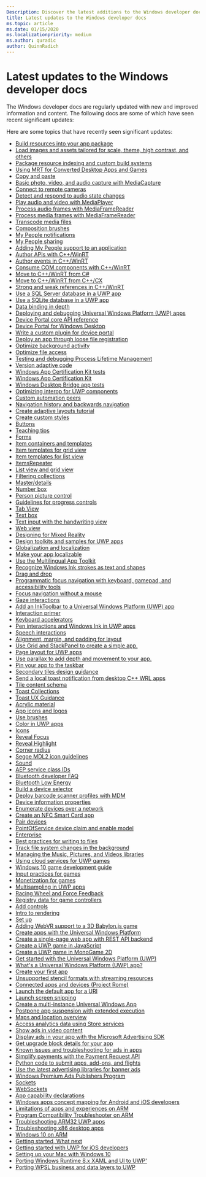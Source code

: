 ```yaml
---
Description: Discover the latest additions to the Windows developer docs.
title: Latest updates to the Windows developer docs
ms.topic: article
ms.date: 01/15/2020
ms.localizationpriority: medium
ms.author: quradic
author: QuinnRadich
---
```


# Latest updates to the Windows developer docs

The Windows developer docs are regularly updated with new and improved information and content. The following docs are some of which have seen recent significant updates:

Here are some topics that have recently seen significant updates:

<ul>
<li><a href="https://docs.microsoft.com/windows/uwp/app-resources/build-resources-into-app-package">Build resources into your app package</a></li>
<li><a href="https://docs.microsoft.com/windows/uwp/app-resources/images-tailored-for-scale-theme-contrast">Load images and assets tailored for scale, theme, high contrast, and others</a></li>
<li><a href="https://docs.microsoft.com/windows/uwp/app-resources/pri-apis-custom-build-systems">Package resource indexing and custom build systems</a></li>
<li><a href="https://docs.microsoft.com/windows/uwp/app-resources/using-mrt-for-converted-desktop-apps-and-games">Using MRT for Converted Desktop Apps and Games</a></li>
<li><a href="https://docs.microsoft.com/windows/uwp/app-to-app/copy-and-paste">Copy and paste</a></li>
<li><a href="https://docs.microsoft.com/windows/uwp/audio-video-camera/basic-photo-video-and-audio-capture-with-MediaCapture">Basic photo, video, and audio capture with MediaCapture</a></li>
<li><a href="https://docs.microsoft.com/windows/uwp/audio-video-camera/connect-to-remote-cameras">Connect to remote cameras</a></li>
<li><a href="https://docs.microsoft.com/windows/uwp/audio-video-camera/detect-and-respond-to-audio-state-changes">Detect and respond to audio state changes</a></li>
<li><a href="https://docs.microsoft.com/windows/uwp/audio-video-camera/play-audio-and-video-with-mediaplayer">Play audio and video with MediaPlayer</a></li>
<li><a href="https://docs.microsoft.com/windows/uwp/audio-video-camera/process-audio-frames-with-mediaframereader">Process audio frames with MediaFrameReader</a></li>
<li><a href="https://docs.microsoft.com/windows/uwp/audio-video-camera/process-media-frames-with-mediaframereader">Process media frames with MediaFrameReader</a></li>
<li><a href="https://docs.microsoft.com/windows/uwp/audio-video-camera/transcode-media-files">Transcode media files</a></li>
<li><a href="https://docs.microsoft.com/windows/uwp/composition/composition-brushes">Composition brushes</a></li>
<li><a href="https://docs.microsoft.com/windows/uwp/contacts-and-calendar/my-people-notifications">My People notifications</a></li>
<li><a href="https://docs.microsoft.com/windows/uwp/contacts-and-calendar/my-people-sharing">My People sharing</a></li>
<li><a href="https://docs.microsoft.com/windows/uwp/contacts-and-calendar/my-people-support">Adding My People support to an application</a></li>
<li><a href="https://docs.microsoft.com/windows/uwp/cpp-and-winrt-apis/author-apis">Author APIs with C++/WinRT</a></li>
<li><a href="https://docs.microsoft.com/windows/uwp/cpp-and-winrt-apis/author-events">Author events in C++/WinRT</a></li>
<li><a href="https://docs.microsoft.com/windows/uwp/cpp-and-winrt-apis/consume-com">Consume COM components with C++/WinRT</a></li>
<li><a href="https://docs.microsoft.com/windows/uwp/cpp-and-winrt-apis/move-to-winrt-from-csharp">Move to C++/WinRT from C#</a></li>
<li><a href="https://docs.microsoft.com/windows/uwp/cpp-and-winrt-apis/move-to-winrt-from-cx">Move to C++/WinRT from C++/CX</a></li>
<li><a href="https://docs.microsoft.com/windows/uwp/cpp-and-winrt-apis/weak-references">Strong and weak references in C++/WinRT</a></li>
<li><a href="https://docs.microsoft.com/windows/uwp/data-access/sql-server-databases">Use a SQL Server database in a UWP app</a></li>
<li><a href="https://docs.microsoft.com/windows/uwp/data-access/sqlite-databases">Use a SQLite database in a UWP app</a></li>
<li><a href="https://docs.microsoft.com/windows/uwp/data-binding/data-binding-in-depth">Data binding in depth</a></li>
<li><a href="https://docs.microsoft.com/windows/uwp/debug-test-perf/deploying-and-debugging-uwp-apps">Deploying and debugging Universal Windows Platform (UWP) apps</a></li>
<li><a href="https://docs.microsoft.com/windows/uwp/debug-test-perf/device-portal-api-core">Device Portal core API reference</a></li>
<li><a href="https://docs.microsoft.com/windows/uwp/debug-test-perf/device-portal-desktop">Device Portal for Windows Desktop</a></li>
<li><a href="https://docs.microsoft.com/windows/uwp/debug-test-perf/device-portal-plugin">Write a custom plugin for device portal</a></li>
<li><a href="https://docs.microsoft.com/windows/uwp/debug-test-perf/loose-file-registration">Deploy an app through loose file registration</a></li>
<li><a href="https://docs.microsoft.com/windows/uwp/debug-test-perf/optimize-background-activity">Optimize background activity</a></li>
<li><a href="https://docs.microsoft.com/windows/uwp/debug-test-perf/optimize-file-access">Optimize file access</a></li>
<li><a href="https://docs.microsoft.com/windows/uwp/debug-test-perf/testing-debugging-plm">Testing and debugging Process Lifetime Management</a></li>
<li><a href="https://docs.microsoft.com/windows/uwp/debug-test-perf/version-adaptive-code">Version adaptive code</a></li>
<li><a href="https://docs.microsoft.com/windows/uwp/debug-test-perf/windows-app-certification-kit-tests">Windows App Certification Kit tests</a></li>
<li><a href="https://docs.microsoft.com/windows/uwp/debug-test-perf/windows-app-certification-kit">Windows App Certification Kit</a></li>
<li><a href="https://docs.microsoft.com/windows/uwp/debug-test-perf/windows-desktop-bridge-app-tests">Windows Desktop Bridge app tests</a></li>
<li><a href="https://docs.microsoft.com/windows/uwp/debug-test-perf/windows-runtime-components-and-optimizing-interop">Optimizing interop for UWP components</a></li>
<li><a href="https://docs.microsoft.com/windows/uwp/design/accessibility/custom-automation-peers">Custom automation peers</a></li>
<li><a href="https://docs.microsoft.com/windows/uwp/design/basics/navigation-history-and-backwards-navigation">Navigation history and backwards navigation</a></li>
<li><a href="https://docs.microsoft.com/windows/uwp/design/basics/xaml-basics-adaptive-layout">Create adaptive layouts tutorial</a></li>
<li><a href="https://docs.microsoft.com/windows/uwp/design/basics/xaml-basics-style">Create custom styles</a></li>
<li><a href="https://docs.microsoft.com/windows/uwp/design/controls-and-patterns/buttons">Buttons</a></li>
<li><a href="https://docs.microsoft.com/windows/uwp/design/controls-and-patterns/dialogs-and-flyouts/teaching-tip">Teaching tips</a></li>
<li><a href="https://docs.microsoft.com/windows/uwp/design/controls-and-patterns/forms">Forms</a></li>
<li><a href="https://docs.microsoft.com/windows/uwp/design/controls-and-patterns/item-containers-templates">Item containers and templates</a></li>
<li><a href="https://docs.microsoft.com/windows/uwp/design/controls-and-patterns/item-templates-gridview">Item templates for grid view</a></li>
<li><a href="https://docs.microsoft.com/windows/uwp/design/controls-and-patterns/item-templates-listview">Item templates for list view</a></li>
<li><a href="https://docs.microsoft.com/windows/uwp/design/controls-and-patterns/items-repeater">ItemsRepeater</a></li>
<li><a href="https://docs.microsoft.com/windows/uwp/design/controls-and-patterns/listview-and-gridview">List view and grid view</a></li>
<li><a href="https://docs.microsoft.com/windows/uwp/design/controls-and-patterns/listview-filtering">Filtering collections</a></li>
<li><a href="https://docs.microsoft.com/windows/uwp/design/controls-and-patterns/master-details">Master/details</a></li>
<li><a href="https://docs.microsoft.com/windows/uwp/design/controls-and-patterns/number-box">Number box</a></li>
<li><a href="https://docs.microsoft.com/windows/uwp/design/controls-and-patterns/person-picture">Person picture control</a></li>
<li><a href="https://docs.microsoft.com/windows/uwp/design/controls-and-patterns/progress-controls">Guidelines for progress controls</a></li>
<li><a href="https://docs.microsoft.com/windows/uwp/design/controls-and-patterns/tab-view">Tab View</a></li>
<li><a href="https://docs.microsoft.com/windows/uwp/design/controls-and-patterns/text-box">Text box</a></li>
<li><a href="https://docs.microsoft.com/windows/uwp/design/controls-and-patterns/text-handwriting-view">Text input with the handwriting view</a></li>
<li><a href="https://docs.microsoft.com/windows/uwp/design/controls-and-patterns/web-view">Web view</a></li>
<li><a href="https://docs.microsoft.com/windows/uwp/design/devices/designing-for-MR">Designing for Mixed Reality</a></li>
<li><a href="https://docs.microsoft.com/windows/uwp/design/downloads/index">Design toolkits and samples for UWP apps</a></li>
<li><a href="https://docs.microsoft.com/windows/uwp/design/globalizing/globalizing-portal">Globalization and localization</a></li>
<li><a href="https://docs.microsoft.com/windows/uwp/design/globalizing/prepare-your-app-for-localization">Make your app localizable</a></li>
<li><a href="https://docs.microsoft.com/windows/uwp/design/globalizing/use-mat">Use the Multilingual App Toolkit</a></li>
<li><a href="https://docs.microsoft.com/windows/uwp/design/input/convert-ink-to-text">Recognize Windows Ink strokes as text and shapes</a></li>
<li><a href="https://docs.microsoft.com/windows/uwp/design/input/drag-and-drop">Drag and drop</a></li>
<li><a href="https://docs.microsoft.com/windows/uwp/design/input/focus-navigation-programmatic">Programmatic focus navigation with keyboard, gamepad, and accessibility tools</a></li>
<li><a href="https://docs.microsoft.com/windows/uwp/design/input/focus-navigation">Focus navigation without a mouse</a></li>
<li><a href="https://docs.microsoft.com/windows/uwp/design/input/gaze-interactions">Gaze interactions</a></li>
<li><a href="https://docs.microsoft.com/windows/uwp/design/input/ink-toolbar">Add an InkToolbar to a Universal Windows Platform (UWP) app</a></li>
<li><a href="https://docs.microsoft.com/windows/uwp/design/input/input-primer">Interaction primer</a></li>
<li><a href="https://docs.microsoft.com/windows/uwp/design/input/keyboard-accelerators">Keyboard accelerators</a></li>
<li><a href="https://docs.microsoft.com/windows/uwp/design/input/pen-and-stylus-interactions">Pen interactions and Windows Ink in UWP apps</a></li>
<li><a href="https://docs.microsoft.com/windows/uwp/design/input/speech-interactions">Speech interactions</a></li>
<li><a href="https://docs.microsoft.com/windows/uwp/design/layout/alignment-margin-padding">Alignment, margin, and padding for layout</a></li>
<li><a href="https://docs.microsoft.com/windows/uwp/design/layout/grid-tutorial">Use Grid and StackPanel to create a simple app.</a></li>
<li><a href="https://docs.microsoft.com/windows/uwp/design/layout/page-layout">Page layout for UWP apps</a></li>
<li><a href="https://docs.microsoft.com/windows/uwp/design/motion/parallax">Use parallax to add depth and movement to your app.</a></li>
<li><a href="https://docs.microsoft.com/windows/uwp/design/shell/pin-to-taskbar">Pin your app to the taskbar</a></li>
<li><a href="https://docs.microsoft.com/windows/uwp/design/shell/tiles-and-notifications/secondary-tiles-guidance">Secondary tiles design guidance</a></li>
<li><a href="https://docs.microsoft.com/windows/uwp/design/shell/tiles-and-notifications/send-local-toast-desktop-cpp-wrl">Send a local toast notification from desktop C++ WRL apps</a></li>
<li><a href="https://docs.microsoft.com/windows/uwp/design/shell/tiles-and-notifications/tile-schema">Tile content schema</a></li>
<li><a href="https://docs.microsoft.com/windows/uwp/design/shell/tiles-and-notifications/toast-collections">Toast Collections</a></li>
<li><a href="https://docs.microsoft.com/windows/uwp/design/shell/tiles-and-notifications/toast-ux-guidance">Toast UX Guidance</a></li>
<li><a href="https://docs.microsoft.com/windows/uwp/design/style/acrylic">Acrylic material</a></li>
<li><a href="https://docs.microsoft.com/windows/uwp/design/style/app-icons-and-logos">App icons and logos</a></li>
<li><a href="https://docs.microsoft.com/windows/uwp/design/style/brushes">Use brushes</a></li>
<li><a href="https://docs.microsoft.com/windows/uwp/design/style/color">Color in UWP apps</a></li>
<li><a href="https://docs.microsoft.com/windows/uwp/design/style/icons">Icons</a></li>
<li><a href="https://docs.microsoft.com/windows/uwp/design/style/reveal-focus">Reveal Focus</a></li>
<li><a href="https://docs.microsoft.com/windows/uwp/design/style/reveal">Reveal Highlight</a></li>
<li><a href="https://docs.microsoft.com/windows/uwp/design/style/rounded-corner">Corner radius</a></li>
<li><a href="https://docs.microsoft.com/windows/uwp/design/style/segoe-ui-symbol-font">Segoe MDL2 icon guidelines</a></li>
<li><a href="https://docs.microsoft.com/windows/uwp/design/style/sound">Sound</a></li>
<li><a href="https://docs.microsoft.com/windows/uwp/devices-sensors/aep-service-class-ids">AEP service class IDs</a></li>
<li><a href="https://docs.microsoft.com/windows/uwp/devices-sensors/bluetooth-dev-faq">Bluetooth developer FAQ</a></li>
<li><a href="https://docs.microsoft.com/windows/uwp/devices-sensors/bluetooth-low-energy-overview">Bluetooth Low Energy</a></li>
<li><a href="https://docs.microsoft.com/windows/uwp/devices-sensors/build-a-device-selector">Build a device selector</a></li>
<li><a href="https://docs.microsoft.com/windows/uwp/devices-sensors/deploy-scanner-profiles-with-mdm">Deploy barcode scanner profiles with MDM</a></li>
<li><a href="https://docs.microsoft.com/windows/uwp/devices-sensors/device-information-properties">Device information properties</a></li>
<li><a href="https://docs.microsoft.com/windows/uwp/devices-sensors/enumerate-devices-over-a-network">Enumerate devices over a network</a></li>
<li><a href="https://docs.microsoft.com/windows/uwp/devices-sensors/host-card-emulation">Create an NFC Smart Card app</a></li>
<li><a href="https://docs.microsoft.com/windows/uwp/devices-sensors/pair-devices">Pair devices</a></li>
<li><a href="https://docs.microsoft.com/windows/uwp/devices-sensors/pos-basics-claim">PointOfService device claim and enable model</a></li>
<li><a href="https://docs.microsoft.com/windows/uwp/enterprise/index">Enterprise</a></li>
<li><a href="https://docs.microsoft.com/windows/uwp/files/best-practices-for-writing-to-files">Best practices for writing to files</a></li>
<li><a href="https://docs.microsoft.com/windows/uwp/files/change-tracking-filesystem">Track file system changes in the background</a></li>
<li><a href="https://docs.microsoft.com/windows/uwp/files/quickstart-managing-folders-in-the-music-pictures-and-videos-libraries">Managing the Music, Pictures, and Videos libraries</a></li>
<li><a href="https://docs.microsoft.com/windows/uwp/gaming/cloud-for-games">Using cloud services for UWP games</a></li>
<li><a href="https://docs.microsoft.com/windows/uwp/gaming/e2e">Windows 10 game development guide</a></li>
<li><a href="https://docs.microsoft.com/windows/uwp/gaming/input-practices-for-games">Input practices for games</a></li>
<li><a href="https://docs.microsoft.com/windows/uwp/gaming/monetization-for-games">Monetization for games</a></li>
<li><a href="https://docs.microsoft.com/windows/uwp/gaming/multisampling--multi-sample-anti-aliasing--in-windows-store-apps">Multisampling in UWP apps</a></li>
<li><a href="https://docs.microsoft.com/windows/uwp/gaming/racing-wheel-and-force-feedback">Racing Wheel and Force Feedback</a></li>
<li><a href="https://docs.microsoft.com/windows/uwp/gaming/registry-data-for-game-controllers">Registry data for game controllers</a></li>
<li><a href="https://docs.microsoft.com/windows/uwp/gaming/tutorial--adding-controls">Add controls</a></li>
<li><a href="https://docs.microsoft.com/windows/uwp/gaming/tutorial--assembling-the-rendering-pipeline">Intro to rendering</a></li>
<li><a href="https://docs.microsoft.com/windows/uwp/gaming/tutorial-game-rendering">Set up</a></li>
<li><a href="https://docs.microsoft.com/windows/uwp/get-started/adding-webvr-to-a-babylonjs-game">Adding WebVR support to a 3D Babylon.js game</a></li>
<li><a href="https://docs.microsoft.com/windows/uwp/get-started/create-uwp-apps">Create apps with the Universal Windows Platform</a></li>
<li><a href="https://docs.microsoft.com/windows/uwp/get-started/get-started-tutorial-fullstack-web-app">Create a single-page web app with REST API backend</a></li>
<li><a href="https://docs.microsoft.com/windows/uwp/get-started/get-started-tutorial-game-js2d">Create a UWP game in JavaScript</a></li>
<li><a href="https://docs.microsoft.com/windows/uwp/get-started/get-started-tutorial-game-mg2d">Create a UWP game in MonoGame 2D</a></li>
<li><a href="https://docs.microsoft.com/windows/uwp/get-started/index">Get started with the Universal Windows Platform (UWP)</a></li>
<li><a href="https://docs.microsoft.com/windows/uwp/get-started/universal-application-platform-guide">What's a Universal Windows Platform (UWP) app?</a></li>
<li><a href="https://docs.microsoft.com/windows/uwp/get-started/your-first-app">Create your first app</a></li>
<li><a href="https://docs.microsoft.com/windows/uwp/graphics-concepts/stencil-formats-not-supported-with-streaming-resources">Unsupported stencil formats with streaming resources</a></li>
<li><a href="https://docs.microsoft.com/windows/uwp/launch-resume/connected-apps-and-devices">Connected apps and devices (Project Rome)</a></li>
<li><a href="https://docs.microsoft.com/windows/uwp/launch-resume/launch-default-app">Launch the default app for a URI</a></li>
<li><a href="https://docs.microsoft.com/windows/uwp/launch-resume/launch-screen-snipping">Launch screen snipping</a></li>
<li><a href="https://docs.microsoft.com/windows/uwp/launch-resume/multi-instance-uwp">Create a multi-instance Universal Windows App</a></li>
<li><a href="https://docs.microsoft.com/windows/uwp/launch-resume/run-minimized-with-extended-execution">Postpone app suspension with extended execution</a></li>
<li><a href="https://docs.microsoft.com/windows/uwp/maps-and-location/index">Maps and location overview</a></li>
<li><a href="https://docs.microsoft.com/windows/uwp/monetize/access-analytics-data-using-windows-store-services">Access analytics data using Store services</a></li>
<li><a href="https://docs.microsoft.com/windows/uwp/monetize/add-advertisements-to-video-content">Show ads in video content</a></li>
<li><a href="https://docs.microsoft.com/windows/uwp/monetize/display-ads-in-your-app">Display ads in your app with the Microsoft Advertising SDK</a></li>
<li><a href="https://docs.microsoft.com/windows/uwp/monetize/get-desktop-block-data-details">Get upgrade block details for your app</a></li>
<li><a href="https://docs.microsoft.com/windows/uwp/monetize/known-issues-for-the-advertising-libraries">Known issues and troubleshooting for ads in apps</a></li>
<li><a href="https://docs.microsoft.com/windows/uwp/monetize/payment-request">Simplify payments with the Payment Request API</a></li>
<li><a href="https://docs.microsoft.com/windows/uwp/monetize/python-code-examples-for-the-windows-store-submission-api">Python code to submit apps, add-ons, and flights</a></li>
<li><a href="https://docs.microsoft.com/windows/uwp/monetize/update-your-app-to-the-latest-advertising-libraries">Use the latest advertising libraries for banner ads</a></li>
<li><a href="https://docs.microsoft.com/windows/uwp/monetize/windows-premium-ads-publishers-program">Windows Premium Ads Publishers Program</a></li>
<li><a href="https://docs.microsoft.com/windows/uwp/networking/sockets">Sockets</a></li>
<li><a href="https://docs.microsoft.com/windows/uwp/networking/websockets">WebSockets</a></li>
<li><a href="https://docs.microsoft.com/windows/uwp/packaging/app-capability-declarations">App capability declarations</a></li>
<li><a href="https://docs.microsoft.com/windows/uwp/porting/android-ios-uwp-map">Windows apps concept mapping for Android and iOS developers</a></li>
<li><a href="https://docs.microsoft.com/windows/uwp/porting/apps-on-arm-limitations">Limitations of apps and experiences on ARM</a></li>
<li><a href="https://docs.microsoft.com/windows/uwp/porting/apps-on-arm-program-compat-troubleshooter">Program Compatibility Troubleshooter on ARM</a></li>
<li><a href="https://docs.microsoft.com/windows/uwp/porting/apps-on-arm-troubleshooting-arm32">Troubleshooting ARM32 UWP apps</a></li>
<li><a href="https://docs.microsoft.com/windows/uwp/porting/apps-on-arm-troubleshooting-x86">Troubleshooting x86 desktop apps</a></li>
<li><a href="https://docs.microsoft.com/windows/uwp/porting/apps-on-arm">Windows 10 on ARM</a></li>
<li><a href="https://docs.microsoft.com/windows/uwp/porting/getting-started-what-next">Getting started, What next</a></li>
<li><a href="https://docs.microsoft.com/windows/uwp/porting/getting-started-with-uwp-for-ios-developers">Getting started with UWP for iOS developers</a></li>
<li><a href="https://docs.microsoft.com/windows/uwp/porting/setting-up-your-mac-with-windows-10">Setting up your Mac with Windows 10</a></li>
<li><a href="https://docs.microsoft.com/windows/uwp/porting/w8x-to-uwp-porting-xaml-and-ui">Porting Windows Runtime 8.x XAML and UI to UWP'</a></li>
<li><a href="https://docs.microsoft.com/windows/uwp/porting/wpsl-to-uwp-business-and-data">Porting WPSL business and data layers to UWP</a></li>
</ul>

